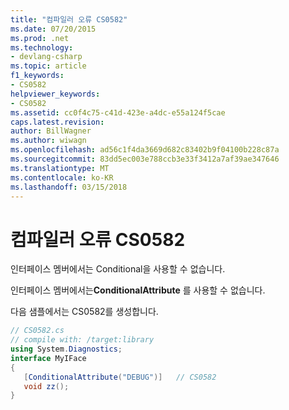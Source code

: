 ```yaml
---
title: "컴파일러 오류 CS0582"
ms.date: 07/20/2015
ms.prod: .net
ms.technology:
- devlang-csharp
ms.topic: article
f1_keywords:
- CS0582
helpviewer_keywords:
- CS0582
ms.assetid: cc0f4c75-c41d-423e-a4dc-e55a124f5cae
caps.latest.revision: 
author: BillWagner
ms.author: wiwagn
ms.openlocfilehash: ad56c1f4da3669d682c83402b9f04100b228c87a
ms.sourcegitcommit: 83dd5ec003e788ccb3e33f3412a7af39ae347646
ms.translationtype: MT
ms.contentlocale: ko-KR
ms.lasthandoff: 03/15/2018
---
```

# <a name="compiler-error-cs0582"></a>컴파일러 오류 CS0582
인터페이스 멤버에서는 Conditional을 사용할 수 없습니다.  
  
 인터페이스 멤버에서는**ConditionalAttribute** 를 사용할 수 없습니다.  
  
 다음 샘플에서는 CS0582를 생성합니다.  
  
```csharp  
// CS0582.cs  
// compile with: /target:library  
using System.Diagnostics;  
interface MyIFace  
{  
   [ConditionalAttribute("DEBUG")]   // CS0582  
   void zz();  
}  
```
